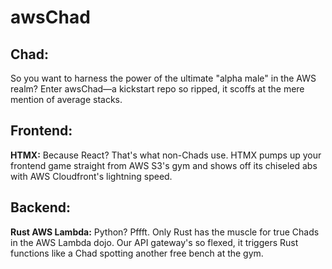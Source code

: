 # **awsChad**

## **Chad**: 
So you want to harness the power of the ultimate "alpha male" in the AWS realm? Enter awsChad—a kickstart repo so ripped, it scoffs at the mere mention of average stacks.

## **Frontend**:

**HTMX:** Because React? That's what non-Chads use. HTMX pumps up your frontend game straight from AWS S3's gym and shows off its chiseled abs with AWS Cloudfront's lightning speed.

## **Backend**:

**Rust AWS Lambda:** Python? Pffft. Only Rust has the muscle for true Chads in the AWS Lambda dojo. Our API gateway's so flexed, it triggers Rust functions like a Chad spotting another free bench at the gym.
